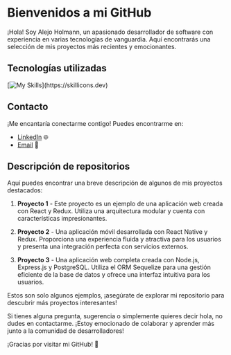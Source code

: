 # Bienvenidos a mi GitHub

¡Hola! Soy Alejo Holmann, un apasionado desarrollador de software con experiencia en varias tecnologías de vanguardia. Aquí encontrarás una selección de mis proyectos más recientes y emocionantes.

## Tecnologías utilizadas

[![My Skills](https://skillicons.dev/icons?i=js,html,css,react,redux,git,nodejs,express,sequelize,postgres,)](https://skillicons.dev)
<!-- 
![HTML](https://via.placeholder.com/50x50/FF5733/000000?text=HTML) ![CSS](https://via.placeholder.com/50x50/F8961E/000000?text=CSS) ![JavaScript](https://via.placeholder.com/50x50/7CB342/000000?text=JavaScript) ![React](https://via.placeholder.com/50x50/03A9F4/000000?text=React) ![Redux](https://via.placeholder.com/50x50/9C27B0/000000?text=Redux) ![Git](https://via.placeholder.com/50x50/795548/000000?text=Git) ![Node.js](https://via.placeholder.com/50x50/689F38/000000?text=Node.js) ![Express.js](https://via.placeholder.com/50x50/009688/000000?text=Express.js) ![Sequelize](https://via.placeholder.com/50x50/8E24AA/000000?text=Sequelize) ![PostgreSQL](https://via.placeholder.com/50x50/607D8B/000000?text=PostgreSQL)
-->

## Contacto

¡Me encantaría conectarme contigo! Puedes encontrarme en:

- [LinkedIn](https://www.linkedin.com/in/alejo-holmann-a51262221/) 🌐
- [Email](mailto:alejoholmann99@gmail.com) 📧

## Descripción de repositorios

Aquí puedes encontrar una breve descripción de algunos de mis proyectos destacados:

1. **Proyecto 1** - Este proyecto es un ejemplo de una aplicación web creada con React y Redux. Utiliza una arquitectura modular y cuenta con características impresionantes.

2. **Proyecto 2** - Una aplicación móvil desarrollada con React Native y Redux. Proporciona una experiencia fluida y atractiva para los usuarios y presenta una integración perfecta con servicios externos.

3. **Proyecto 3** - Una aplicación web completa creada con Node.js, Express.js y PostgreSQL. Utiliza el ORM Sequelize para una gestión eficiente de la base de datos y ofrece una interfaz intuitiva para los usuarios.

Estos son solo algunos ejemplos, ¡asegúrate de explorar mi repositorio para descubrir más proyectos interesantes!

Si tienes alguna pregunta, sugerencia o simplemente quieres decir hola, no dudes en contactarme. ¡Estoy emocionado de colaborar y aprender más junto a la comunidad de desarrolladores!

¡Gracias por visitar mi GitHub! 👋


<!--
![Logo de tu proyecto](https://via.placeholder.com/200x200/000000/FFFFFF?text=Logo)
**AIHolmann/AIHolmann** is a ✨ _special_ ✨ repository because its `README.md` (this file) appears on your GitHub profile.

Here are some ideas to get you started:

- 🔭 I’m currently working on ...
- 🌱 I’m currently learning ...
- 👯 I’m looking to collaborate on ...
- 🤔 I’m looking for help with ...
- 💬 Ask me about ...
- 📫 How to reach me: ...
- 😄 Pronouns: ...
- ⚡ Fun fact: ...
-->

